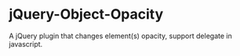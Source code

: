 jQuery-Object-Opacity
=====================

A jQuery plugin that changes element(s) opacity, support delegate in javascript. 
